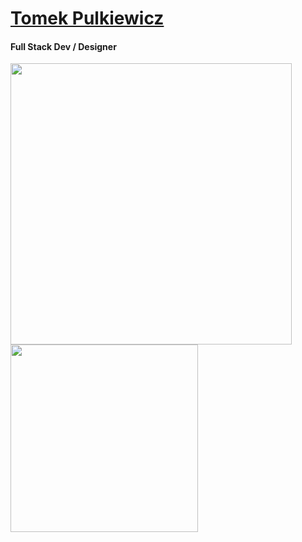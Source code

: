 # [Tomek Pulkiewicz][http://tomasz.pulkiewicz.com/]
[http://tomasz.pulkiewicz.com/]: http://tomasz.pulkiewicz.com/ "Tomek Pulkiewicz"

#### Full Stack Dev / Designer


<img align="left" width="450" src="https://github-readme-stats.vercel.app/api?username=TomekPulkiewicz&count_private=true&line_height=21&show_icons=true&hide_border=true&theme=vue-dark"/>
<img align="left" width="300" src="https://github-readme-stats.vercel.app/api/top-langs/?username=TomekPulkiewicz&layout=compact&card_width=250&hide_border=true&theme=vue-dark"/>
